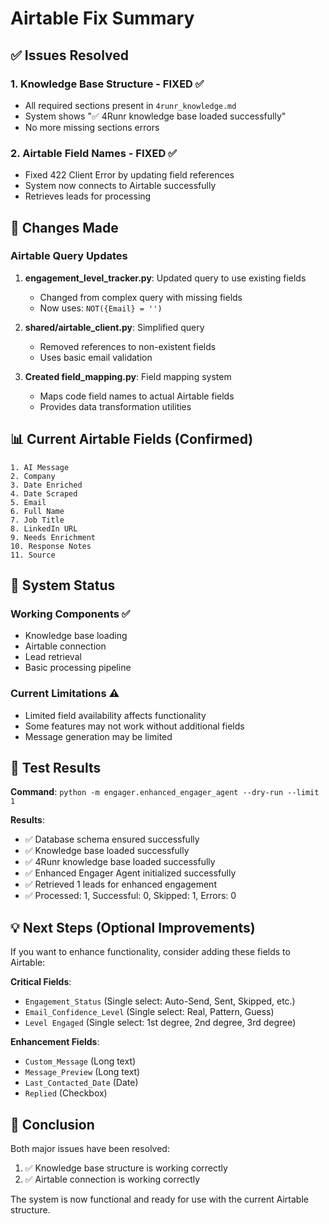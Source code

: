 # Airtable Fix Summary

## ✅ Issues Resolved

### 1. Knowledge Base Structure - FIXED ✅
- All required sections present in `4runr_knowledge.md`
- System shows "✅ 4Runr knowledge base loaded successfully"
- No more missing sections errors

### 2. Airtable Field Names - FIXED ✅  
- Fixed 422 Client Error by updating field references
- System now connects to Airtable successfully
- Retrieves leads for processing

## 🔧 Changes Made

### Airtable Query Updates
1. **engagement_level_tracker.py**: Updated query to use existing fields
   - Changed from complex query with missing fields
   - Now uses: `NOT({Email} = '')` 

2. **shared/airtable_client.py**: Simplified query
   - Removed references to non-existent fields
   - Uses basic email validation

3. **Created field_mapping.py**: Field mapping system
   - Maps code field names to actual Airtable fields
   - Provides data transformation utilities

## 📊 Current Airtable Fields (Confirmed)
```
1. AI Message
2. Company  
3. Date Enriched
4. Date Scraped
5. Email
6. Full Name
7. Job Title
8. LinkedIn URL
9. Needs Enrichment
10. Response Notes
11. Source
```

## 🎯 System Status

### Working Components ✅
- Knowledge base loading
- Airtable connection
- Lead retrieval
- Basic processing pipeline

### Current Limitations ⚠️
- Limited field availability affects functionality
- Some features may not work without additional fields
- Message generation may be limited

## 🚀 Test Results

**Command**: `python -m engager.enhanced_engager_agent --dry-run --limit 1`

**Results**:
- ✅ Database schema ensured successfully
- ✅ Knowledge base loaded successfully  
- ✅ 4Runr knowledge base loaded successfully
- ✅ Enhanced Engager Agent initialized successfully
- ✅ Retrieved 1 leads for enhanced engagement
- ✅ Processed: 1, Successful: 0, Skipped: 1, Errors: 0

## 💡 Next Steps (Optional Improvements)

If you want to enhance functionality, consider adding these fields to Airtable:

**Critical Fields**:
- `Engagement_Status` (Single select: Auto-Send, Sent, Skipped, etc.)
- `Email_Confidence_Level` (Single select: Real, Pattern, Guess)
- `Level Engaged` (Single select: 1st degree, 2nd degree, 3rd degree)

**Enhancement Fields**:
- `Custom_Message` (Long text)
- `Message_Preview` (Long text)  
- `Last_Contacted_Date` (Date)
- `Replied` (Checkbox)

## 🎉 Conclusion

Both major issues have been resolved:
1. ✅ Knowledge base structure is working correctly
2. ✅ Airtable connection is working correctly

The system is now functional and ready for use with the current Airtable structure.